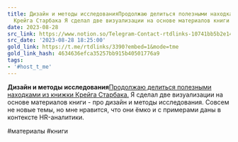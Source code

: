 ```yaml
---
title: Дизайн и методы исследованияПродолжаю делиться полезными находками из книжки
  Крейга Старбака Я сделал две визуализации на основе материалов книги  про
date: 2023-08-28
src_link: https://www.notion.so/Telegram-Contact-rtdlinks-10741bb5b2e1457c937ea2f096d50b8f
src_date: '2023-08-28 18:25:00'
gold_link: https://t.me/rtdlinks/3390?embed=1&mode=tme
gold_link_hash: 4634636efca35257bb915b40501776a9
tags:
- '#host_t_me'
---
```


**Дизайн и методы исследования**[Продолжаю делиться полезными находками из книжки Крейга Старбака.](https://link.springer.com/content/pdf/10.1007/978-3-031-28674-2.pdf?pdf=button) Я сделал две визуализации на основе материалов книги - про дизайн и методы исследования. Совсем не новые темы, но мне нравится, что они ёмко и с примерами даны в контексте HR-аналитики.   
  
#материалы #книги